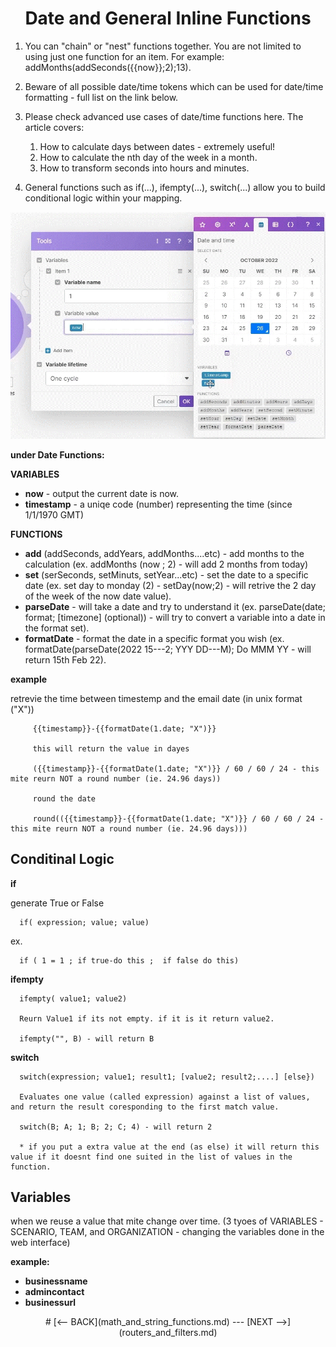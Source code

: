 
<div align="center">

# Date and General Inline Functions
</div>

1. You can "chain" or "nest" functions together. You are not limited to using just one function for an item. For example: addMonths(addSeconds({{now}};2);13).
2. Beware of all possible date/time tokens which can be used for date/time formatting - full list on the link below.
3. Please check advanced use cases of date/time functions here. The article covers:
   1. How to calculate days between dates - extremely useful!
   2. How to calculate the nth day of the week in a month.
   3. How to transform seconds into hours and minutes.
      
4. General functions such as if(...), ifempty(...), switch(...) allow you to build conditional logic within your mapping. 

![Inline date functions](pic/inline_date_functions.gif)

__under Date Functions:__

   __VARIABLES__
   * __now__ - output the current date is now.
   * __timestamp__ - a uniqe code (number) representing the time (since 1/1/1970 GMT)

   __FUNCTIONS__
   * __add__ (addSeconds, addYears, addMonths....etc) - add months to the calculation (ex. addMonths (now ; 2) - will add 2 months from today)
   * __set__ (serSeconds, setMinuts, setYear...etc) - set the date to a specific date (ex. set day to monday (2) - setDay(now;2) - will retrive the 2 day of the week of the now date value).
   * __parseDate__ - will take a date and try to understand it (ex. parseDate(date; format; [timezone] (optional)) - will try to convert a variable into a date in the format set).
   * __formatDate__ - format the date in a specific format you wish (ex. formatDate(parseDate(2022 15---2; YYY DD---M); Do MMM YY -  will return 15th Feb 22).


__example__

   retrevie the time between timestemp and the email date (in unix format ("X"))

         {{timestamp}}-{{formatDate(1.date; "X")}}

         this will return the value in dayes
         
         ({{timestamp}}-{{formatDate(1.date; "X")}} / 60 / 60 / 24 - this mite reurn NOT a round number (ie. 24.96 days))

         round the date

         round(({{timestamp}}-{{formatDate(1.date; "X")}} / 60 / 60 / 24 - this mite reurn NOT a round number (ie. 24.96 days)))

## Conditinal Logic

__if__

generate True or False

      if( expression; value; value)

   ex.

      if ( 1 = 1 ; if true-do this ;  if false do this)

__ifempty__

      ifempty( value1; value2)

      Reurn Value1 if its not empty. if it is it return value2.

      ifempty("", B) - will return B

__switch__

      switch(expression; value1; result1; [value2; result2;....] [else})

      Evaluates one value (called expression) against a list of values, and return the result coresponding to the first match value.

      switch(B; A; 1; B; 2; C; 4) - will return 2

      * if you put a extra value at the end (as else) it will return this value if it doesnt find one suited in the list of values in the function.
      


## Variables

when we reuse a value that mite change over time.
 (3 tyoes of VARIABLES - SCENARIO, TEAM, and ORGANIZATION - changing the variables done in the web interface)
 
   __example:__

   * __businessname__
   * __admincontact__
   * __businessurl__


<div align="center">
# [<-- BACK](math_and_string_functions.md) --- [NEXT -->](routers_and_filters.md)
</div>

